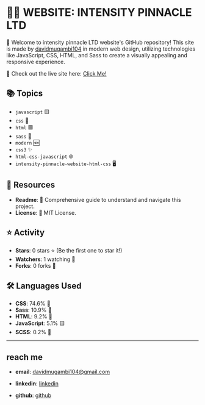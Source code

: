 # 💼💡 WEBSITE: INTENSITY PINNACLE LTD

🌟 Welcome to intensity pinnacle LTD website's GitHub repository! This site is made by [davidmugambi104](https://github.com/davidmugambi104) in modern web design, utilizing technologies like JavaScript, CSS, HTML, and Sass to create a visually appealing and responsive experience.

🔗 Check out the live site here: [Click Me!](http://www.intensitypinnacle.com/)

## 📚 Topics

- `javascript` 🟨
- `css` 🔵
- `html` 🟥
- `sass` 🎨
- `modern` 🆕
- `css3` ✨
- `html-css-javascript` 🌐
- `intensity-pinnacle-website-html-css` 🖥️

## 📄 Resources

- **Readme**: 📘 Comprehensive guide to understand and navigate this project.
- **License**: 📜 MIT License.

## ⭐ Activity

- **Stars**: 0 stars ⭐ (Be the first one to star it!)
- **Watchers**: 1 watching 👀
- **Forks**: 0 forks 🍴


## 🛠️ Languages Used

- **CSS**: 74.6% 🎨
- **Sass**: 10.9% 👚
- **HTML**: 9.2% 📄
- **JavaScript**: 5.1% 🟨
- **SCSS**: 0.2% 🧵

---

## reach me

- **email**: davidmugambi104@gmail.com

- **linkedin**: [linkedin](https://www.linkedin.com/in/david-mugambi-073320305/)

- **github**: [github](https://github.com/davidmugambi104)
